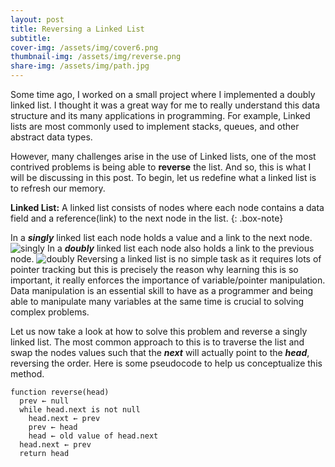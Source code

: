 ```yaml
---
layout: post
title: Reversing a Linked List
subtitle: 
cover-img: /assets/img/cover6.png
thumbnail-img: /assets/img/reverse.png
share-img: /assets/img/path.jpg
---
```

Some time ago, I worked on a small project where I implemented a doubly linked list. I thought it was a great way for me to really understand this data structure and its many applications in programming. For example, Linked lists are most commonly used to implement stacks, queues, and other abstract data types. 

However, many challenges arise in the use of Linked lists, one of the most contrived problems is being able to **reverse** the list. And so, this is what I will be discussing in this post. To begin, let us redefine what a linked list is to refresh our memory.

**Linked List:** A linked list consists of nodes where each node contains a data field and a reference(link) to the next node in the list.
{: .box-note}

In a ***singly*** linked list each node holds a value and a link to the next node.
![singly](https://media.geeksforgeeks.org/wp-content/cdn-uploads/gq/2013/03/Linkedlist.png)
In a ***doubly*** linked list each node also holds a link to the previous node.
![doubly](https://media.geeksforgeeks.org/wp-content/cdn-uploads/gq/2014/03/DLL1.png)
Reversing a linked list is no simple task as it requires lots of pointer tracking but this is precisely the reason why learning this is so important, it really enforces the importance of variable/pointer manipulation. Data manipulation is an essential skill to have as a programmer and being able to manipulate many variables at the same time is crucial to solving complex problems.

Let us now take a look at how to solve this problem and reverse a singly linked list. The most common approach to this is to traverse the list and swap the nodes values such that the ***next*** will actually point to the ***head***, reversing the order. Here is some pseudocode to help us conceptualize this method.
~~~
function reverse(head)
  prev ← null
  while head.next is not null
    head.next ← prev
    prev ← head
    head ← old value of head.next
  head.next ← prev
  return head
  ~~~


